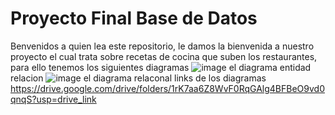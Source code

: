 # Proyecto Final Base de Datos
Benvenidos a quien lea este repositorio, le damos la bienvenida a nuestro proyecto el cual trata sobre recetas de cocina que suben los restaurantes, para ello tenemos los siguientes diagramas
![image](https://github.com/user-attachments/assets/73ffd534-c9bf-41c6-abf9-7a7ae07095d0)
el diagrama entidad relacion 
![image](https://github.com/user-attachments/assets/585982d3-181a-4f74-8ef8-d26a59c21c3e)
el diagrama relaconal
links de los diagramas
https://drive.google.com/drive/folders/1rK7aa6Z8WvF0RqGAlg4BFBeO9vd0qnqS?usp=drive_link
